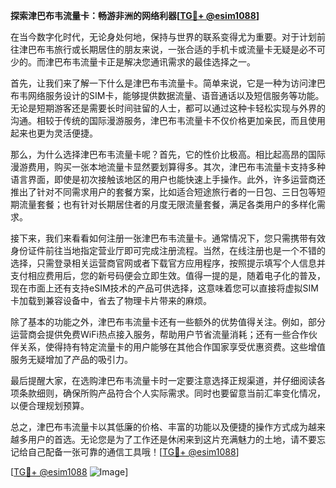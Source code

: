 **探索津巴布韦流量卡：畅游非洲的网络利器[[TG💪+ @esim1088](https://t.me/s/esim1088)]**

在当今数字化时代，无论身处何地，保持与世界的联系变得尤为重要。对于计划前往津巴布韦旅行或长期居住的朋友来说，一张合适的手机卡或流量卡无疑是必不可少的。而津巴布韦流量卡正是解决您通讯需求的最佳选择之一。

首先，让我们来了解一下什么是津巴布韦流量卡。简单来说，它是一种为访问津巴布韦网络服务设计的SIM卡，能够提供数据流量、语音通话以及短信服务等功能。无论是短期游客还是需要长时间驻留的人士，都可以通过这种卡轻松实现与外界的沟通。相较于传统的国际漫游服务，津巴布韦流量卡不仅价格更加亲民，而且使用起来也更为灵活便捷。

那么，为什么选择津巴布韦流量卡呢？首先，它的性价比极高。相比起高昂的国际漫游费用，购买一张本地流量卡显然要划算得多。其次，津巴布韦流量卡支持多种语言界面，即使是初次接触该地区的用户也能快速上手操作。此外，许多运营商还推出了针对不同需求用户的套餐方案，比如适合短途旅行者的一日包、三日包等短期流量套餐；也有针对长期居住者的月度无限流量套餐，满足各类用户的多样化需求。

接下来，我们来看看如何注册一张津巴布韦流量卡。通常情况下，您只需携带有效身份证件前往当地指定营业厅即可完成注册流程。当然，在线注册也是一个不错的选择，只需登录相关运营商官网或者下载官方应用程序，按照提示填写个人信息并支付相应费用后，您的新号码便会立即生效。值得一提的是，随着电子化的普及，现在市面上还有支持eSIM技术的产品可供选择，这意味着您可以直接将虚拟SIM卡加载到兼容设备中，省去了物理卡片带来的麻烦。

除了基本的功能之外，津巴布韦流量卡还有一些额外的优势值得关注。例如，部分运营商会提供免费WiFi热点接入服务，帮助用户节省流量消耗；还有一些合作伙伴关系，使得持有特定流量卡的用户能够在其他合作国家享受优惠资费。这些增值服务无疑增加了产品的吸引力。

最后提醒大家，在选购津巴布韦流量卡时一定要注意选择正规渠道，并仔细阅读各项条款细则，确保所购产品符合个人实际需求。同时也要留意当前汇率变化情况，以便合理规划预算。

总之，津巴布韦流量卡以其低廉的价格、丰富的功能以及便捷的操作方式成为越来越多用户的首选。无论您是为了工作还是休闲来到这片充满魅力的土地，请不要忘记给自己配备一张可靠的通信工具哦！[[TG💪+ @esim1088](https://t.me/s/esim1088)] 

[[TG💪+ @esim1088](https://t.me/s/esim1088) ![Image](https://i.postimg.cc/4NQfJmqS/Snipaste-2025-05-13-00-14-12.png)]